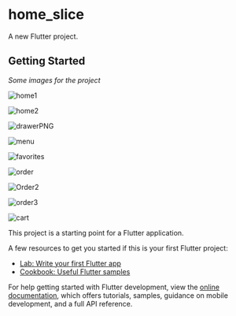# home_slice



A new Flutter project.

## Getting Started

*Some images for the project*


![home1](https://github.com/mohamedhosny21/e_commerce_app/assets/96444914/ad549bd4-24d1-45fe-8e0d-3074db1da221) 


![home2](https://github.com/mohamedhosny21/e_commerce_app/assets/96444914/d70646c4-a895-4be2-909e-fd50bfcc5609)  


![drawerPNG](https://github.com/mohamedhosny21/e_commerce_app/assets/96444914/fbf23588-3842-400d-a871-60e7c700e1e2)


![menu](https://github.com/mohamedhosny21/e_commerce_app/assets/96444914/fcbcfc6e-5d3c-4384-9b87-adbcaf6a6de9)


![favorites](https://github.com/mohamedhosny21/e_commerce_app/assets/96444914/137df7ee-ceb1-4180-b67d-5b51cf5122dc)


![order](https://github.com/mohamedhosny21/e_commerce_app/assets/96444914/6f6347c6-32de-44e5-96a5-3053ae1a92b0)


![Order2](https://github.com/mohamedhosny21/e_commerce_app/assets/96444914/fedd14ee-5946-4781-9a94-0674c747d099)


![order3](https://github.com/mohamedhosny21/e_commerce_app/assets/96444914/7dd2583f-4a0d-425a-b260-4c92aec6da06)


![cart](https://github.com/mohamedhosny21/e_commerce_app/assets/96444914/f6f7d829-8fdc-4668-b708-751ae86aa7f9)

This project is a starting point for a Flutter application.

A few resources to get you started if this is your first Flutter project:

- [Lab: Write your first Flutter app](https://docs.flutter.dev/get-started/codelab)
- [Cookbook: Useful Flutter samples](https://docs.flutter.dev/cookbook)

For help getting started with Flutter development, view the
[online documentation](https://docs.flutter.dev/), which offers tutorials,
samples, guidance on mobile development, and a full API reference.

